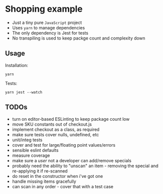 # Shopping example

-   Just a tiny pure `JavaScript` project
-   Uses `yarn` to manage dependencies
-   The only dependency is Jest for tests
-   No transpiling is used to keep packge count and complexity down

## Usage

Installation:

```
yarn
```

Tests:

```
yarn jest --watch
```

## TODOs

-   turn on editor-based ESLinting to keep package count low
-   move SKU constants out of checkout.js
-   implement checkout as a class, as required
-   make sure tests cover nulls, undefined, etc
-   unit/integ tests
-   cover and test for large/floating point values/errors
-   sensible eslint defaults
-   measure coverage
-   make sure a _user_ not a developer can add/remove specials
-   probably need the ability to "unscan" an item - removing the special and re-applying it if re-scanned
-   do reset in the constructor when i've got one
-   handle missing items gracefully
-   can scan in any order - cover that with a test case
